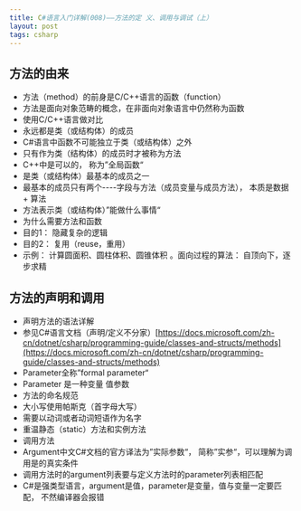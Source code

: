 ```yaml
---
title: C#语言入门详解(008)——方法的定 义、调用与调试（上）
layout: post
tags: csharp
---
```


## 方法的由来
* 方法（method）的前身是C/C++语言的函数（function）
 * 方法是面向对象范畴的概念，在非面向对象语言中仍然称为函数
 * 使用C/C++语言做对比
* 永远都是类（或结构体）的成员
 * C#语言中函数不可能独立于类（或结构体）之外
 * 只有作为类（结构体）的成员时才被称为方法
 * C++中是可以的， 称为”全局函数“
* 是类（或结构体）最基本的成员之一
 * 最基本的成员只有两个----字段与方法（成员变量与成员方法）， 本质是数据 +  算法
 * 方法表示类（或结构体）”能做什么事情“
* 为什么需要方法和函数
 * 目的1： 隐藏复杂的逻辑
 * 目的2： 复用（reuse，重用）
 * 示例： 计算圆面积、圆柱体积、圆锥体积 。面向过程的算法： 自顶向下，逐步求精

## 方法的声明和调用
* 声明方法的语法详解
 * 参见C#语言文档（声明/定义不分家）[https://docs.microsoft.com/zh-cn/dotnet/csharp/programming-guide/classes-and-structs/methods](https://docs.microsoft.com/zh-cn/dotnet/csharp/programming-guide/classes-and-structs/methods)
 * Parameter全称”formal parameter“
 * Parameter 是一种变量 值参数
* 方法的命名规范
 * 大小写使用帕斯克（首字母大写）
 * 需要以动词或者动词短语作为名字
* 重温静态（static）方法和实例方法
* 调用方法
 * Argument中文C#文档的官方译法为”实际参数“， 简称”实参“，可以理解为调用是的真实条件
 * 调用方法时的argument列表要与定义方法时的parameter列表相匹配
  * C#是强类型语言，argument是值，parameter是变量，值与变量一定要匹配， 不然编译器会报错